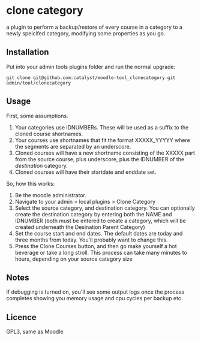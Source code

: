 # clone category

a plugin to perform a backup/restore of every course in a category to a newly speicifed category, modifying some properties as you go.

## Installation

Put into your admin tools plugins folder and run the normal upgrade:

```
git clone git@github.com:catalyst/moodle-tool_clonecategory.git admin/tool/clonecategory
```

## Usage

First, some assumptions.

1. Your categories use IDNUMBERs. These will be used as a suffix to the cloned course shortnames.
2. Your courses use shortnames that fit the format XXXXX_YYYYY where the segments are separated by an underscore.
3. Cloned courses will have a new shortname consisting of the XXXXX part from the source course, plus underscore, plus the IDNUMBER of the *destination* category.
4. Cloned courses will have their startdate and enddate set.

So, how this works:

1. Be the moodle administrator.
2. Navigate to your admin > local plugins > Clone Category
3. Select the source category, and destination category. You can optionally create the destination category by entering both the NAME and IDNUMBER (both must be entered to create a category, which will be created underneath the Desination Parent Category)
4. Set the course start and end dates. The default dates are today and three months from today. You'll probably want to change this.
5. Press the Clone Courses button, and then go make yourself a hot beverage or take a long stroll. This process can take many minutes to hours, depending on your source category size

## Notes

If debugging is turned on, you'll see some output logs once the process completes showing you memory usage and cpu cycles per backup etc.

## Licence

GPL3, same as Moodle
